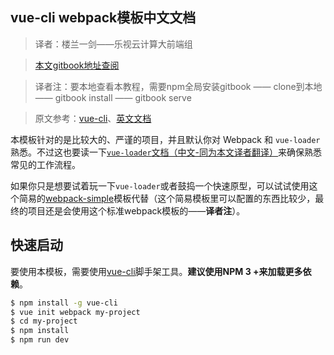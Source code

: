 ## vue-cli webpack模板中文文档

> 译者：楼兰一剑——乐视云计算大前端组  

> [本文gitbook地址查阅](https://loulanyijian.github.io/vue-cli-doc-Chinese/)

> 译者注：要本地查看本教程，需要npm全局安装gitbook —— clone到本地 —— gitbook install —— gitbook serve

> 原文参考：[vue-cli](https://github.com/vuejs/vue-cli)、[英文文档](http://vuejs-templates.github.io/webpack)


本模板针对的是比较大的、严谨的项目，并且默认你对 Webpack 和 `vue-loader`熟悉。不过这也要读一下[`vue-loader`文档（中文-同为本文译者翻译）](https://loulanyijian.github.io/vue-loader-doc-Chinese/)来确保熟悉常见的工作流程。

如果你只是想要试着玩一下`vue-loader`或者鼓捣一个快速原型，可以试试使用这个简易的[webpack-simple](https://github.com/vuejs-templates/webpack-simple)模板代替（这个简易模板里可以配置的东西比较少，最终的项目还是会使用这个标准webpack模板的——**译者注**）。

## 快速启动

要使用本模板，需要使用[vue-cli](https://github.com/vuejs/vue-cli)脚手架工具。**建议使用NPM 3 +来加载更多依赖**。

``` bash
$ npm install -g vue-cli
$ vue init webpack my-project
$ cd my-project
$ npm install
$ npm run dev
```
